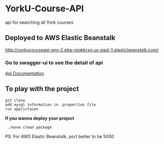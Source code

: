 # YorkU-Course-API

api for searching all York courses
## Deployed to AWS Elastic Beanstalk
<a href="http://yorkucourseapi-env-2.eba-rpqkkrxq.us-east-1.elasticbeanstalk.com/">http://yorkucourseapi-env-2.eba-rpqkkrxq.us-east-1.elasticbeanstalk.com/</a>
### Go to swagger-ui to see the detail of api

<a href="http://yorkucourseapi-env-2.eba-rpqkkrxq.us-east-1.elasticbeanstalk.com/swagger-ui/index.html">Api Documentation</a>

## To play with the project
```
git clone 
add mysql information in .properties file
run applictaion
```
**If you wanna deploy your project**
```
 ./mvnw clean package
```
PS: For AWS Elastic Beanstalk, port better to be 5000
